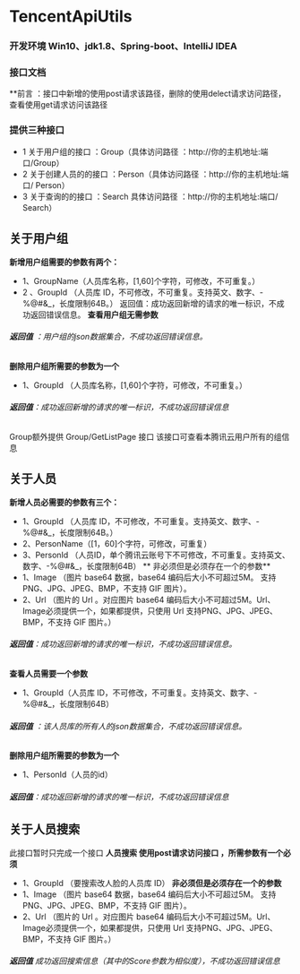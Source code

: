 #                                                        TencentApiUtils
### 开发环境 Win10、jdk1.8、Spring-boot、IntelliJ IDEA  


### 接口文档
                                     
                                             
**前言 ：接口中新增的使用post请求该路径，删除的使用delect请求访问路径，查看使用get请求访问该路径



 ### 提供三种接口 
- 1 关于用户组的接口 ：Group（具体访问路径 ：http://你的主机地址:端口/Group）
- 2 关于创建人员的的接口 ：Person（具体访问路径 ：http://你的主机地址:端口/ Person）
- 3 关于查询的的接口 ：Search 具体访问路径 ：http://你的主机地址:端口/ Search）

 


## 关于用户组
  
   **新增用户组需要的参数有两个：**
- 1、GroupName（人员库名称，[1,60]个字符，可修改，不可重复。）
- 2 、GroupId （人员库 ID，不可修改，不可重复。支持英文、数字、-%@#&_，长度限制64B。）
返回值：成功返回新增的请求的唯一标识，不成功返回错误信息。
**查看用户组无需参数**
###### **返回值** ：用户组的json数据集合，不成功返回错误信息。
**删除用户组所需要的参数为一个**
- 1、GroupId （人员库名称，[1,60]个字符，可修改，不可重复。）
###### **返回值**：成功返回新增的请求的唯一标识，不成功返回错误信息
 Group额外提供 Group/GetListPage 接口 该接口可查看本腾讯云用户所有的组信息
## 关于人员
  **新增人员必需要的参数有三个：**
- 1、GroupId （人员库 ID，不可修改，不可重复。支持英文、数字、-%@#&_，长度限制64B。）
- 2、PersonName（[1，60]个字符，可修改，可重复）
- 3、PersonId （人员ID，单个腾讯云账号下不可修改，不可重复。支持英文、数字、-%@#&_，长度限制64B）
 ** 非必须但是必须存在一个的参数**
- 1、Image （图片 base64 数据，base64 编码后大小不可超过5M。 支持PNG、JPG、JPEG、BMP，不支持 GIF 图片）。
- 2、Url   （图片的 Url 。对应图片 base64 编码后大小不可超过5M。Url、Image必须提供一个，如果都提供，只使用 Url 支持PNG、JPG、JPEG、BMP，不支持 GIF 图片。）
###### **返回值**：成功返回新增的请求的唯一标识，不成功返回错误信息。
   **查看人员需要一个参数**
 - 1、GroupId（人员库 ID，不可修改，不可重复。支持英文、数字、-%@#&_，长度限制64B）
###### **返回值** ：该人员库的所有人的json数据集合，不成功返回错误信息。
   **删除用户组所需要的参数为一个**
- 1、PersonId（人员的id）
###### **返回值**：成功返回新增的请求的唯一标识，不成功返回错误信息
## 关于人员搜索
  此接口暂时只完成一个接口
  **人员搜索 使用post请求访问接口 ，所需参数有一个必须**
- 1、GroupId  （要搜索改人脸的人员库 ID）
    **非必须但是必须存在一个的参数**
- 1、Image （图片 base64 数据，base64 编码后大小不可超过5M。 支持PNG、JPG、JPEG、BMP，不支持 GIF 图片）。
- 2、Url  （图片的 Url 。对应图片 base64 编码后大小不可超过5M。Url、Image必须提供一个，如果都提供，只使用 Url 支持PNG、JPG、JPEG、BMP，不支持 GIF 图片。）
 ######  **返回值** 成功返回搜索信息（其中的Score参数为相似度），不成功返回错误信息
    






